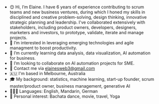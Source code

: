 - 😊 Hi, I’m Elaine. I have 6 years of experience contributing to scrum teams and new business ventures, during which I honed my skills in disciplined and creative problem-solving, design thinking, innovative strategic planning and leadership. I've collaborated extensively with stakeholders, including product owners, developers, designers, marketers and investors, to prototype, validate, iterate and manage projects.
- 🚀 I’m interested in leveraging emerging technologies and agile managment to boost productivity. 
- 🌱 I’m currently learning data analysis, data visualization, AI automation for business.
- 🤝 I’m looking to collaborate on AI automation projects for SME. 
- 📧 Contact me via elainesweb3@gmail.com
- 🇦🇺 I'm based in Melbourne, Australia
- 🎓 My background: statistics, machine learning, start-up founder, scrum master/product owner, business management, generative AI
- 🙋🏼‍♀️ Languages: English, Mandarin, German
- 👠 Personal interest: Bachata dance, movie, travel, Yoga


<!---
Elaine-in-AI/Elaine-in-AI is a ✨ special ✨ repository because its `README.md` (this file) appears on your GitHub profile.
You can click the Preview link to take a look at your changes.
--->
